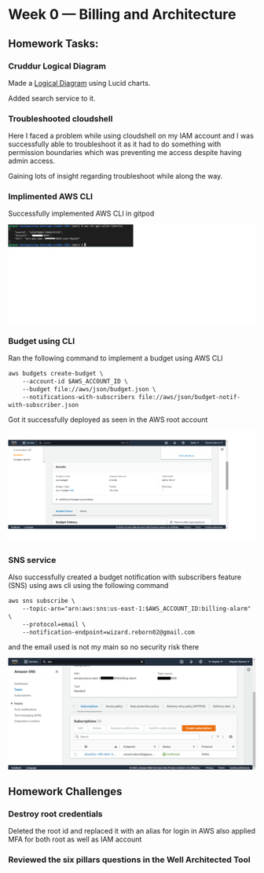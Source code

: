 # Week 0 — Billing and Architecture

## Homework Tasks:

### Cruddur Logical Diagram

Made a [Logical Diagram](https://lucid.app/lucidchart/fadae4ed-2e35-4a80-854c-97ea4bc53abb/edit?viewport_loc=441%2C276%2C1105%2C508%2C0_0&invitationId=inv_12d02464-918d-4eb8-a156-c69364f33ddf) using Lucid charts.

Added search service to it.

### Troubleshooted cloudshell

Here I faced a problem while using cloudshell on my IAM account and I was successfully able to troubleshoot it as it had to do something with permission boundaries which was preventing me access despite having admin access.

Gaining lots of insight regarding troubleshoot while along the way.

### Implimented AWS CLI

Successfully implemented AWS CLI in gitpod

![successful ran command using AWS CLI](./Assets/AWS%20CLI.png)

### Budget using CLI

Ran the following command to implement a budget using AWS CLI

```
aws budgets create-budget \
    --account-id $AWS_ACCOUNT_ID \
    --budget file://aws/json/budget.json \
    --notifications-with-subscribers file://aws/json/budget-notif-with-subscriber.json

```

Got it successfully deployed as seen in the AWS root account

![Budget details](./Assets/Budget%20using%20CLI.png)

### SNS service

Also successfully created a budget notification with subscribers feature (SNS) using aws cli using the following command

```
aws sns subscribe \
    --topic-arn="arn:aws:sns:us-east-1:$AWS_ACCOUNT_ID:billing-alarm" \
    --protocol=email \
    --notification-endpoint=wizard.reborn02@gmail.com

```

and the email used is not my main so no security risk there

![sns comfirmation](./Assets/sns%20confirmation.png)

## Homework Challenges

### Destroy root credentials

Deleted the root id and replaced it with an alias for login in AWS also applied MFA for both root as well as IAM account

### Reviewed the six pillars questions in the Well Architected Tool
